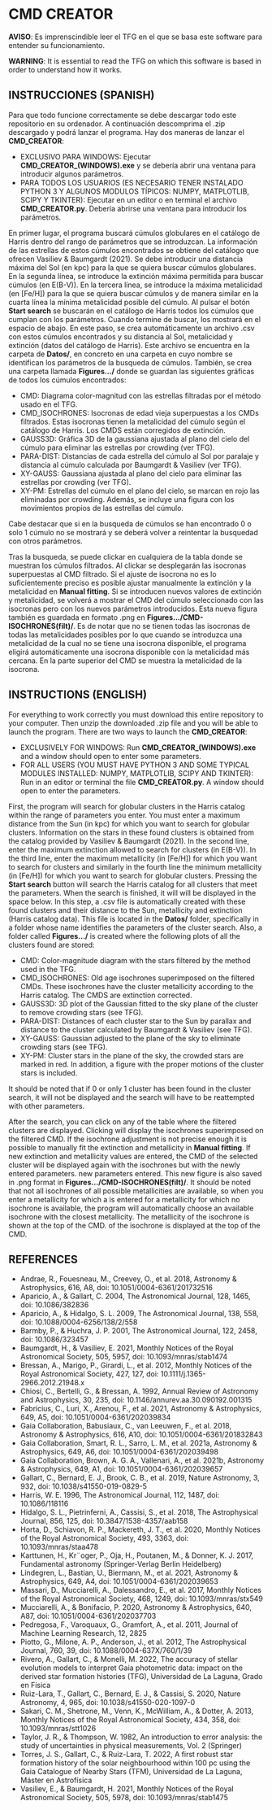 # CMD CREATOR

**AVISO**: Es imprenscindible leer el TFG en el que se basa este software para entender su funcionamiento.

**WARNING**: It is essential to read the TFG on which this software is based in order to understand how it works.

## INSTRUCCIONES (SPANISH)

Para que todo funcione correctamente se debe descargar todo este repositorio en su ordenador. A continuación descomprima el .zip descargado y podrá lanzar el programa. Hay dos maneras de lanzar el **CMD_CREATOR**:

* EXCLUSIVO PARA WINDOWS: Ejecutar **CMD_CREATOR_(WINDOWS).exe** y se debería abrir una ventana para introducir algunos parámetros.
* PARA TODOS LOS USUARIOS (ES NECESARIO TENER INSTALADO PYTHON 3 Y ALGUNOS MODULOS TÍPICOS: NUMPY, MATPLOTLIB, SCIPY Y TKINTER): Ejecutar en un editor o en terminal el archivo **CMD_CREATOR.py**. Debería abrirse una ventana para introducir los parámetros.

En primer lugar, el programa buscará cúmulos globulares en el catálogo de Harris dentro del rango de parámetros que se introduzcan. La información de las estrellas de estos cúmulos encontrados se obtiene del catálogo que ofrecen Vasiliev & Baumgardt (2021). Se debe introducir una distancia máxima del Sol (en kpc) para la que se quiera buscar cúmulos 
globulares.  En la segunda línea, se introduce la extinción máxima permitida para buscar cúmulos (en E(B-V)). En la tercera línea, se introduce la máxima metalicidad (en [Fe/H]) para la que se quiera buscar cúmulos y de manera
similar en la cuarta línea la mínima metalicidad posible del cúmulo. Al pulsar el botón **Start search** se buscarán en el catálogo de Harris todos los cúmulos que cumplan con los parámetros. Cuando termine de buscar, los 
mostrará en el espacio de abajo. En este paso, se crea automáticamente un archivo .csv con estos cúmulos encontrados y su distancia al Sol, metalicidad y extinción (datos del catálogo de Harris). Este archivo se encuentra en
la carpeta de **Datos/**, en concreto en una carpeta en cuyo nombre se identifican los parámetros de la busqueda de cúmulos. También, se crea una carpeta llamada **Figures.../** donde se guardan las siguientes gráficas de todos 
los cúmulos encontrados:

* CMD: Diagrama color-magnitud con las estrellas filtradas por el método usado en el TFG.
* CMD_ISOCHRONES: Isocronas de edad vieja superpuestas a los CMDs filtrados. Estas isocronas tienen la metalicidad del cúmulo según el catálogo de Harris. Los CMDS están corregidos de extinción.
* GAUSS3D: Gráfica 3D de la gaussiana ajustada al plano del cielo del cúmulo para eliminar las estrellas por crowding (ver TFG).
* PARA-DIST: Distancias de cada estrella del cúmulo al Sol por paralaje y distancia al cúmulo calculada por Baumgardt & Vasiliev (ver TFG).
* XY-GAUSS: Gaussiana ajustada al plano del cielo para eliminar las estrellas por crowding (ver TFG).
* XY-PM: Estrellas del cúmulo en el plano del cielo, se marcan en rojo las eliminadas por crowding. Además, se incluye una figura con los movimientos propios de las estrellas del cúmulo.

Cabe destacar que si en la busqueda de cúmulos se han encontrado 0 o solo 1 cúmulo no se mostrará y se deberá volver a reintentar la busquedad con otros parámetros.

Tras la busqueda, se puede clickar en cualquiera de la tabla donde se muestran los cúmulos filtrados. Al clickar se desplegarán las isocronas superpuestas al CMD filtrado. Si el ajuste de isocrona no es lo suficientemente preciso
es posible ajustar manualmente la extinción y la metalicidad en **Manual fitting**. Si se introducen nuevos valores de extinción y metalicidad, se volverá a mostrar el CMD del cúmulo seleccionado con las isocronas pero con los 
nuevos parámetros introducidos. Esta nueva figura también es guardada en formato .png en **Figures.../CMD-ISOCHRONES(filt)/**. Es de notar que no se tienen todas las isocronas de todas las metalicidades posibles por lo que cuando
se introduzca una metalicidad de la cual no se tiene una isocrona disponible, el programa eligirá automáticamente una isocrona disponible con la metalicidad más cercana. En la parte superior del CMD se muestra la metalicidad
de la isocrona.



## INSTRUCTIONS (ENGLISH)

For everything to work correctly you must download this entire repository to your computer. Then unzip the downloaded .zip file and you will be able to launch the program. There are two ways to launch the **CMD_CREATOR**:

* EXCLUSIVELY FOR WINDOWS: Run **CMD_CREATOR_(WINDOWS).exe** and a window should open to enter some parameters.
* FOR ALL USERS (YOU MUST HAVE PYTHON 3 AND SOME TYPICAL MODULES INSTALLED: NUMPY, MATPLOTLIB, SCIPY AND TKINTER): Run in an editor or terminal the file **CMD_CREATOR.py**. A window should open to enter the parameters.

First, the program will search for globular clusters in the Harris catalog within the range of parameters you enter. You must enter a maximum distance from the Sun (in kpc) for which you want to search for globular clusters. Information on the stars in these found clusters is obtained from the catalog provided by Vasiliev & Baumgardt (2021).
In the second line, enter the maximum extinction allowed to search for clusters (in E(B-V)). In the third line, enter the maximum metallicity (in [Fe/H]) for which you want to search for clusters and similarly in the fourth line
the minimum metallicity (in [Fe/H]) for which you want to search for globular clusters. Pressing the **Start search** button will search the Harris catalog for all clusters that meet the parameters. When the search is finished, it will 
will be displayed in the space below. In this step, a .csv file is automatically created with these found clusters and their distance to the Sun, metallicity and extinction (Harris catalog data). This file is located in
the **Datos/** folder, specifically in a folder whose name identifies the parameters of the cluster search. Also, a folder called **Figures.../** is created where the following plots of all the clusters found are stored:

* CMD: Color-magnitude diagram with the stars filtered by the method used in the TFG.
* CMD_ISOCHRONES: Old age isochrones superimposed on the filtered CMDs. These isochrones have the cluster metallicity according to the Harris catalog. The CMDS are extinction corrected.
* GAUSS3D: 3D plot of the Gaussian fitted to the sky plane of the cluster to remove crowding stars (see TFG).
* PARA-DIST: Distances of each cluster star to the Sun by parallax and distance to the cluster calculated by Baumgardt & Vasiliev (see TFG).
* XY-GAUSS: Gaussian adjusted to the plane of the sky to eliminate crowding stars (see TFG).
* XY-PM: Cluster stars in the plane of the sky, the crowded stars are marked in red. In addition, a figure with the proper motions of the cluster stars is included.

It should be noted that if 0 or only 1 cluster has been found in the cluster search, it will not be displayed and the search will have to be reattempted with other parameters.

After the search, you can click on any of the table where the filtered clusters are displayed. Clicking will display the isochrones superimposed on the filtered CMD. If the isochrone adjustment is not precise enough
it is possible to manually fit the extinction and metallicity in **Manual fitting**. If new extinction and metallicity values are entered, the CMD of the selected cluster will be displayed again with the isochrones but with the newly entered parameters. 
new parameters entered. This new figure is also saved in .png format in **Figures.../CMD-ISOCHRONES(filt)/**. It should be noted that not all isochrones of all possible metallicities are available, so when you enter a metallicity for which a
is entered for a metallicity for which no isochrone is available, the program will automatically choose an available isochrone with the closest metallicity. The metallicity of the isochrone is shown at the top of the CMD.
of the isochrone is displayed at the top of the CMD.

## REFERENCES

* Andrae, R., Fouesneau, M., Creevey, O., et al. 2018, Astronomy & Astrophysics, 616, A8, doi: 10.1051/0004-6361/201732516
* Aparicio, A., & Gallart, C. 2004, The Astronomical Journal, 128, 1465, doi: 10.1086/382836
* Aparicio, A., & Hidalgo, S. L. 2009, The Astronomical Journal, 138, 558, doi: 10.1088/0004-6256/138/2/558
* Barmby, P., & Huchra, J. P. 2001, The Astronomical Journal, 122, 2458, doi: 10.1086/323457
* Baumgardt, H., & Vasiliev, E. 2021, Monthly Notices of the Royal Astronomical Society, 505, 5957, doi: 10.1093/mnras/stab1474
* Bressan, A., Marigo, P., Girardi, L., et al. 2012, Monthly Notices of the Royal Astronomical Society, 427, 127, doi: 10.1111/j.1365-2966.2012.21948.x
* Chiosi, C., Bertelli, G., & Bressan, A. 1992, Annual Review of Astronomy and Astrophysics, 30, 235, doi: 10.1146/annurev.aa.30.090192.001315
* Fabricius, C., Luri, X., Arenou, F., et al. 2021, Astronomy & Astrophysics, 649, A5, doi: 10.1051/0004-6361/202039834
* Gaia Collaboration, Babusiaux, C., van Leeuwen, F., et al. 2018, Astronomy & Astrophysics, 616, A10, doi: 10.1051/0004-6361/201832843
* Gaia Collaboration, Smart, R. L., Sarro, L. M., et al. 2021a, Astronomy & Astrophysics, 649, A6, doi: 10.1051/0004-6361/202039498
* Gaia Collaboration, Brown, A. G. A., Vallenari, A., et al. 2021b, Astronomy & Astrophysics, 649, A1, doi: 10.1051/0004-6361/202039657
* Gallart, C., Bernard, E. J., Brook, C. B., et al. 2019, Nature Astronomy, 3, 932, doi: 10.1038/s41550-019-0829-5
* Harris, W. E. 1996, The Astronomical Journal, 112, 1487, doi: 10.1086/118116
* Hidalgo, S. L., Pietrinferni, A., Cassisi, S., et al. 2018, The Astrophysical Journal, 856, 125, doi: 10.3847/1538-4357/aab158
* Horta, D., Schiavon, R. P., Mackereth, J. T., et al. 2020, Monthly Notices of the Royal Astronomical Society, 493, 3363, doi: 10.1093/mnras/staa478
* Karttunen, H., Kr¨oger, P., Oja, H., Poutanen, M., & Donner, K. J. 2017, Fundamental astronomy (Springer-Verlag Berlin Heidelberg)
* Lindegren, L., Bastian, U., Biermann, M., et al. 2021, Astronomy & Astrophysics, 649, A4, doi: 10.1051/0004-6361/202039653
* Massari, D., Mucciarelli, A., Dalessandro, E., et al. 2017, Monthly Notices of the Royal Astronomical Society, 468, 1249, doi: 10.1093/mnras/stx549
* Mucciarelli, A., & Bonifacio, P. 2020, Astronomy & Astrophysics, 640, A87, doi: 10.1051/0004-6361/202037703
* Pedregosa, F., Varoquaux, G., Gramfort, A., et al. 2011, Journal of Machine Learning Research, 12, 2825
* Piotto, G., Milone, A. P., Anderson, J., et al. 2012, The Astrophysical Journal, 760, 39, doi: 10.1088/0004-637X/760/1/39
* Rivero, A., Gallart, C., & Monelli, M. 2022, The accuracy of stellar evolution models to interpret Gaia photometric data: impact on the derived star formation histories (TFG), Universidad de La Laguna, Grado en Física
* Ruiz-Lara, T., Gallart, C., Bernard, E. J., & Cassisi, S. 2020, Nature Astronomy, 4, 965, doi: 10.1038/s41550-020-1097-0
* Sakari, C. M., Shetrone, M., Venn, K., McWilliam, A., & Dotter, A. 2013, Monthly Notices of the Royal Astronomical Society, 434, 358, doi: 10.1093/mnras/stt1026
* Taylor, J. R., & Thompson, W. 1982, An introduction to error analysis: the study of uncertainties in physical measurements, Vol. 2 (Springer)
* Torres, J. S., Gallart, C., & Ruiz-Lara, T. 2022, A first robust star formation history of the solar neighbourhood within 100 pc using the Gaia Catalogue of Nearby Stars (TFM), Universidad de La Laguna, Máster en Astrofísica
* Vasiliev, E., & Baumgardt, H. 2021, Monthly Notices of the Royal Astronomical Society, 505, 5978, doi: 10.1093/mnras/stab1475
